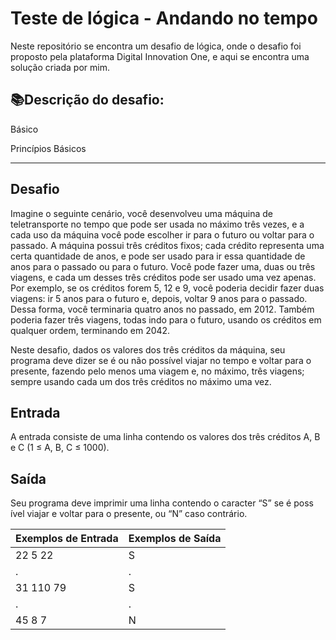 
# Teste de lógica - Andando no tempo

Neste repositório se encontra um desafio de lógica, onde o desafio foi proposto pela plataforma Digital Innovation One, e aqui se encontra uma solução criada por mim.


## 📚Descrição do desafio:

Básico

Princípios Básicos

----------

## Desafio

Imagine o seguinte cenário, você desenvolveu uma máquina de teletransporte no tempo que pode ser usada no máximo três vezes, e a cada uso da máquina você pode escolher ir para o futuro ou voltar para o passado. A máquina possui três créditos fixos; cada crédito representa uma certa quantidade de anos, e pode ser usado para ir essa quantidade de anos para o passado ou para o futuro. Você pode fazer uma, duas ou três viagens, e cada um desses três créditos pode ser usado uma vez apenas. Por exemplo, se os créditos forem 5, 12 e 9, você poderia decidir fazer duas viagens: ir 5 anos para o futuro e, depois, voltar 9 anos para o passado. Dessa forma, você terminaria quatro anos no passado, em 2012. Também poderia fazer três viagens, todas indo para o futuro, usando os créditos em qualquer ordem, terminando em 2042.

Neste desafio, dados os valores dos três créditos da máquina, seu programa deve dizer se é ou não possível viajar no tempo e voltar para o presente, fazendo pelo menos uma viagem e, no máximo, três viagens; sempre usando cada um dos três créditos no máximo uma vez.

## Entrada

A entrada consiste de uma linha contendo os valores dos três créditos A, B e C (1 ≤ A, B, C ≤ 1000).

## Saída

Seu programa deve imprimir uma linha contendo o caracter “S” se é poss ível viajar e voltar para o presente, ou “N” caso contrário.

| Exemplos de Entrada | Exemplos de Saída |
|--|--|
| 22 5 22 | S |
|.|.|
| 31 110 79 | S |
|.|.|
| 45 8 7 | N |

